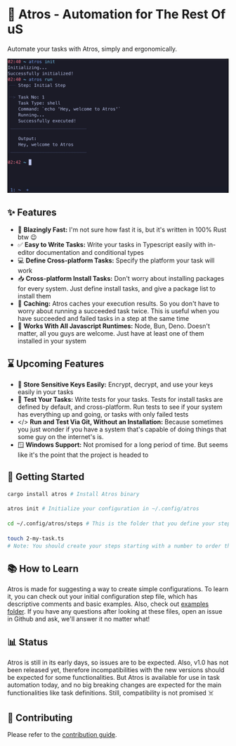 # 🔧 Atros - Automation for The Rest Of uS

Automate your tasks with Atros, simply and ergonomically.

![hero](assets/hero-image.jpg)

## ✨ Features

- 🚀 **Blazingly Fast:** I'm not sure how fast it is, but it's written in 100% Rust btw 😉
- ✅ **Easy to Write Tasks:** Write your tasks in Typescript easily with in-editor documentation and conditional types
- 💻 **Define Cross-platform Tasks:** Specify the platform your task will work
- 📥 **Cross-platform Install Tasks:** Don't worry about installing packages for every system. Just define install tasks, and give a package list to install them
- 💾 **Caching:** Atros caches your execution results. So you don't have to worry about running a succeeded task twice. This is useful when you have succeeded and failed tasks in a step at the same time
- 🤝 **Works With All Javascript Runtimes:** Node, Bun, Deno. Doesn't matter, all you guys are welcome. Just have at least one of them installed in your system

## ⌛ Upcoming Features

- 🔑 **Store Sensitive Keys Easily:** Encrypt, decrypt, and use your keys easily in your tasks
- 🧪 **Test Your Tasks:** Write tests for your tasks. Tests for install tasks are defined by default, and cross-platform. Run tests to see if your system has everything up and going, or tasks with only failed tests
- </> **Run and Test Via Git, Without an Installation:** Because sometimes you just wonder if you have a system that's capable of doing things that some guy on the internet's is.
- 🪟 **Windows Support:** Not promised for a long period of time. But seems like it's the point that the project is headed to

## 🏁 Getting Started

```sh
cargo install atros # Install Atros binary

atros init # Initialize your configuration in ~/.config/atros

cd ~/.config/atros/steps # This is the folder that you define your steps

touch 2-my-task.ts
# Note: You should create your steps starting with a number to order them as you intended
```

## 📚 How to Learn

Atros is made for suggesting a way to create simple configurations. To learn it, you can check out your initial configuration step file, which has descriptive comments and basic examples. Also, check out [examples folder](/examples/). If you have any questions after looking at these files, open an issue in Github and ask, we'll answer it no matter what!

## 📊 Status

Atros is still in its early days, so issues are to be expected. Also, v1.0 has not been released yet, therefore incompatibilities with the new versions should be expected for some functionalities. But Atros is available for use in task automation today, and no big breaking changes are expected for the main functionalities like task definitions. Still, compatibility is not promised ☠️

## 💬 Contributing

Please refer to the [contribution guide](/CONTRIBUTING.md).
